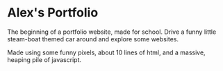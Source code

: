 # Alex's Portfolio
The beginning of a portfolio website, made for school.
Drive a funny little steam-boat themed car around and explore some websites.

Made using some funny pixels, about 10 lines of html, and a massive, heaping pile of javascript.
